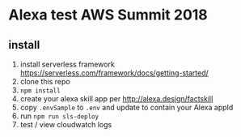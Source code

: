 # Alexa test AWS Summit 2018

## install
1. install serverless framework https://serverless.com/framework/docs/getting-started/
1. clone this repo
2. `npm install`
3. create your alexa skill app per http://alexa.design/factskill
4. copy `.envSample` to `.env` and update to contain your Alexa appId
5. run `npm run sls-deploy`
6. test / view cloudwatch logs
